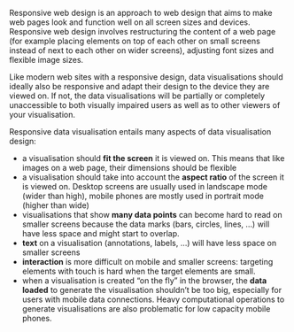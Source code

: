 Responsive web design is an approach to web design that aims to make web pages look and function well on all screen sizes and devices. Responsive web design involves restructuring the content of a web page (for example placing elements on top of each other on small screens instead of next to each other on wider screens), adjusting font sizes and flexible image sizes.

Like modern web sites with a responsive design, data visualisations should ideally also be responsive and adapt their design to the device they are viewed on. If not, the data visualisations will be partially or completely unaccessible to both visually impaired users as well as to other viewers of your visualisation.

Responsive data visualisation entails many aspects of data visualisation design:

- a visualisation should **fit the screen** it is viewed on. This means that like images on a web page, their dimensions should be flexible
- a visualisation should take into account the **aspect ratio** of the screen it is viewed on. Desktop screens are usually used in landscape mode (wider than high), mobile phones are mostly used in portrait mode (higher than wide)
- visualisations that show **many data points** can become hard to read on smaller screens because the data marks (bars, circles, lines, …) will have less space and might start to overlap.
- **text** on a visualisation (annotations, labels, …) will have less space on smaller screens
- **interaction** is more difficult on mobile and smaller screens: targeting elements with touch is hard when the target elements are small.
- when a visualisation is created “on the fly” in the browser, the **data loaded** to generate the visualisation shouldn’t be too big, especially for users with mobile data connections. Heavy computational operations to generate visualisations are also problematic for low capacity mobile phones.